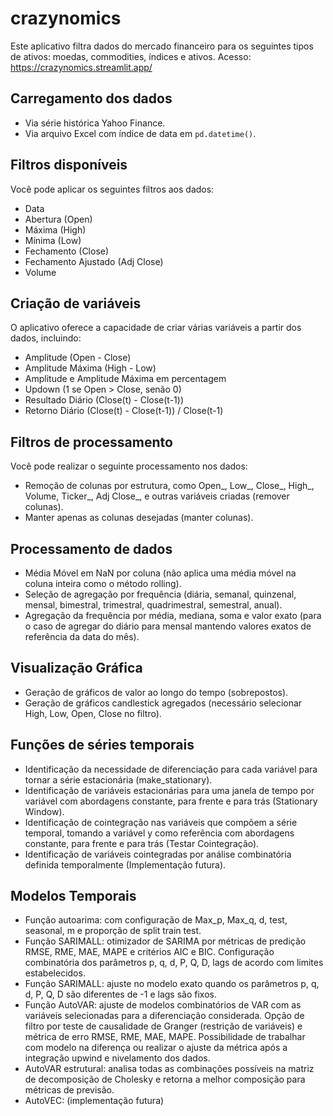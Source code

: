 # crazynomics

Este aplicativo filtra dados do mercado financeiro para os seguintes tipos de ativos: moedas, commodities, índices e ativos.
Acesso: https://crazynomics.streamlit.app/

## Carregamento dos dados

- Via série histórica Yahoo Finance.
- Via arquivo Excel com índice de data em `pd.datetime()`.

## Filtros disponíveis

Você pode aplicar os seguintes filtros aos dados:

- Data
- Abertura (Open)
- Máxima (High)
- Mínima (Low)
- Fechamento (Close)
- Fechamento Ajustado (Adj Close)
- Volume

## Criação de variáveis

O aplicativo oferece a capacidade de criar várias variáveis a partir dos dados, incluindo:

- Amplitude (Open - Close)
- Amplitude Máxima (High - Low)
- Amplitude e Amplitude Máxima em percentagem
- Updown (1 se Open > Close, senão 0)
- Resultado Diário (Close(t) - Close(t-1))
- Retorno Diário (Close(t) - Close(t-1)) / Close(t-1)

## Filtros de processamento

Você pode realizar o seguinte processamento nos dados:

- Remoção de colunas por estrutura, como Open_, Low_, Close_, High_, Volume, Ticker_, Adj Close_, e outras variáveis criadas (remover colunas).
- Manter apenas as colunas desejadas (manter colunas).

## Processamento de dados

- Média Móvel em NaN por coluna (não aplica uma média móvel na coluna inteira como o método rolling).
- Seleção de agregação por frequência (diária, semanal, quinzenal, mensal, bimestral, trimestral, quadrimestral, semestral, anual).
- Agregação da frequência por média, mediana, soma e valor exato (para o caso de agregar do diário para mensal mantendo valores exatos de referência da data do mês).

## Visualização Gráfica

- Geração de gráficos de valor ao longo do tempo (sobrepostos).
- Geração de gráficos candlestick agregados (necessário selecionar High, Low, Open, Close no filtro).

## Funções de séries temporais

- Identificação da necessidade de diferenciação para cada variável para tornar a série estacionária (make_stationary).
- Identificação de variáveis estacionárias para uma janela de tempo por variável com abordagens constante, para frente e para trás (Stationary Window).
- Identificação de cointegração nas variáveis que compõem a série temporal, tomando a variável y como referência com abordagens constante, para frente e para trás (Testar Cointegração).
- Identificação de variáveis cointegradas por análise combinatória definida temporalmente (Implementação futura).

## Modelos Temporais

- Função autoarima: com configuração de Max_p, Max_q, d, test, seasonal, m e proporção de split train test.
- Função SARIMALL: otimizador de SARIMA por métricas de predição RMSE, RME, MAE, MAPE e critérios AIC e BIC. Configuração combinatória dos parâmetros p, q, d, P, Q, D, lags de acordo com limites estabelecidos.
- Função SARIMALL: ajuste no modelo exato quando os parâmetros p, q, d, P, Q, D são diferentes de -1 e lags são fixos.
- Função AutoVAR: ajuste de modelos combinatórios de VAR com as variáveis selecionadas para a diferenciação considerada. Opção de filtro por teste de causalidade de Granger (restrição de variáveis) e métrica de erro RMSE, RME, MAE, MAPE. Possibilidade de trabalhar com modelo na diferença ou realizar o ajuste da métrica após a integração upwind e nivelamento dos dados.
- AutoVAR estrutural: analisa todas as combinações possíveis na matriz de decomposição de Cholesky e retorna a melhor composição para métricas de previsão.
- AutoVEC: (implementação futura)

